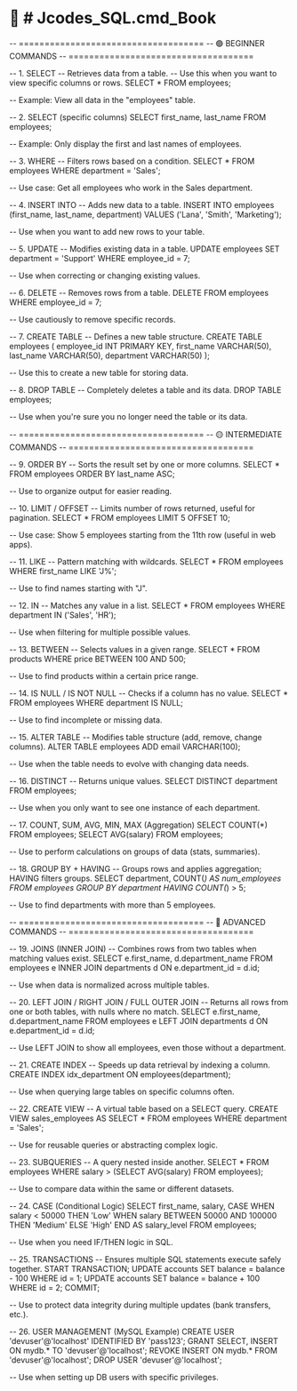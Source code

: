 # 📘 # Jcodes_SQL.cmd_Book

-- ====================================
-- 🟢 BEGINNER COMMANDS
-- ====================================

-- 1. SELECT
-- Retrieves data from a table.
-- Use this when you want to view specific columns or rows.
SELECT * FROM employees;

-- Example: View all data in the "employees" table.


-- 2. SELECT (specific columns)
SELECT first_name, last_name FROM employees;

-- Example: Only display the first and last names of employees.


-- 3. WHERE
-- Filters rows based on a condition.
SELECT * FROM employees WHERE department = 'Sales';

-- Use case: Get all employees who work in the Sales department.


-- 4. INSERT INTO
-- Adds new data to a table.
INSERT INTO employees (first_name, last_name, department)
VALUES ('Lana', 'Smith', 'Marketing');

-- Use when you want to add new rows to your table.


-- 5. UPDATE
-- Modifies existing data in a table.
UPDATE employees
SET department = 'Support'
WHERE employee_id = 7;

-- Use when correcting or changing existing values.


-- 6. DELETE
-- Removes rows from a table.
DELETE FROM employees WHERE employee_id = 7;

-- Use cautiously to remove specific records.


-- 7. CREATE TABLE
-- Defines a new table structure.
CREATE TABLE employees (
    employee_id INT PRIMARY KEY,
    first_name VARCHAR(50),
    last_name VARCHAR(50),
    department VARCHAR(50)
);

-- Use this to create a new table for storing data.


-- 8. DROP TABLE
-- Completely deletes a table and its data.
DROP TABLE employees;

-- Use when you're sure you no longer need the table or its data.

-- ====================================
-- 🟡 INTERMEDIATE COMMANDS
-- ====================================

-- 9. ORDER BY
-- Sorts the result set by one or more columns.
SELECT * FROM employees
ORDER BY last_name ASC;

-- Use to organize output for easier reading.


-- 10. LIMIT / OFFSET
-- Limits number of rows returned, useful for pagination.
SELECT * FROM employees
LIMIT 5 OFFSET 10;

-- Use case: Show 5 employees starting from the 11th row (useful in web apps).


-- 11. LIKE
-- Pattern matching with wildcards.
SELECT * FROM employees
WHERE first_name LIKE 'J%';

-- Use to find names starting with "J".


-- 12. IN
-- Matches any value in a list.
SELECT * FROM employees
WHERE department IN ('Sales', 'HR');

-- Use when filtering for multiple possible values.


-- 13. BETWEEN
-- Selects values in a given range.
SELECT * FROM products
WHERE price BETWEEN 100 AND 500;

-- Use to find products within a certain price range.


-- 14. IS NULL / IS NOT NULL
-- Checks if a column has no value.
SELECT * FROM employees WHERE department IS NULL;

-- Use to find incomplete or missing data.


-- 15. ALTER TABLE
-- Modifies table structure (add, remove, change columns).
ALTER TABLE employees ADD email VARCHAR(100);

-- Use when the table needs to evolve with changing data needs.


-- 16. DISTINCT
-- Returns unique values.
SELECT DISTINCT department FROM employees;

-- Use when you only want to see one instance of each department.


-- 17. COUNT, SUM, AVG, MIN, MAX (Aggregation)
SELECT COUNT(*) FROM employees;
SELECT AVG(salary) FROM employees;

-- Use to perform calculations on groups of data (stats, summaries).


-- 18. GROUP BY + HAVING
-- Groups rows and applies aggregation; HAVING filters groups.
SELECT department, COUNT(*) AS num_employees
FROM employees
GROUP BY department
HAVING COUNT(*) > 5;

-- Use to find departments with more than 5 employees.

-- ====================================
-- 🔵 ADVANCED COMMANDS
-- ====================================

-- 19. JOINS (INNER JOIN)
-- Combines rows from two tables when matching values exist.
SELECT e.first_name, d.department_name
FROM employees e
INNER JOIN departments d ON e.department_id = d.id;

-- Use when data is normalized across multiple tables.


-- 20. LEFT JOIN / RIGHT JOIN / FULL OUTER JOIN
-- Returns all rows from one or both tables, with nulls where no match.
SELECT e.first_name, d.department_name
FROM employees e
LEFT JOIN departments d ON e.department_id = d.id;

-- Use LEFT JOIN to show all employees, even those without a department.


-- 21. CREATE INDEX
-- Speeds up data retrieval by indexing a column.
CREATE INDEX idx_department ON employees(department);

-- Use when querying large tables on specific columns often.


-- 22. CREATE VIEW
-- A virtual table based on a SELECT query.
CREATE VIEW sales_employees AS
SELECT * FROM employees WHERE department = 'Sales';

-- Use for reusable queries or abstracting complex logic.


-- 23. SUBQUERIES
-- A query nested inside another.
SELECT * FROM employees
WHERE salary > (SELECT AVG(salary) FROM employees);

-- Use to compare data within the same or different datasets.


-- 24. CASE (Conditional Logic)
SELECT first_name,
       salary,
       CASE
           WHEN salary < 50000 THEN 'Low'
           WHEN salary BETWEEN 50000 AND 100000 THEN 'Medium'
           ELSE 'High'
       END AS salary_level
FROM employees;

-- Use when you need IF/THEN logic in SQL.


-- 25. TRANSACTIONS
-- Ensures multiple SQL statements execute safely together.
START TRANSACTION;
UPDATE accounts SET balance = balance - 100 WHERE id = 1;
UPDATE accounts SET balance = balance + 100 WHERE id = 2;
COMMIT;

-- Use to protect data integrity during multiple updates (bank transfers, etc.).


-- 26. USER MANAGEMENT (MySQL Example)
CREATE USER 'devuser'@'localhost' IDENTIFIED BY 'pass123';
GRANT SELECT, INSERT ON mydb.* TO 'devuser'@'localhost';
REVOKE INSERT ON mydb.* FROM 'devuser'@'localhost';
DROP USER 'devuser'@'localhost';

-- Use when setting up DB users with specific privileges.

